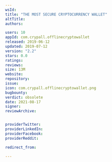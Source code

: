 ```yaml
---
wsId: 
title: "THE MOST SECURE CRYPTOCURRENCY WALLET"
altTitle: 
authors:

users: 10
appId: com.crypall.offlinecryptowallet
released: 2019-06-12
updated: 2019-07-12
version: "2.2"
stars: 0.0
ratings: 
reviews: 
size: 13M
website: 
repository: 
issue: 
icon: com.crypall.offlinecryptowallet.png
bugbounty: 
verdict: obsolete
date: 2021-08-17
signer: 
reviewArchive:


providerTwitter: 
providerLinkedIn: 
providerFacebook: 
providerReddit: 

redirect_from:

---
```



